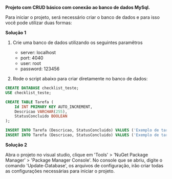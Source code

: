 **Projeto com CRUD básico com conexão ao banco de dados MySql.**

Para iniciar o projeto, será necessário criar o banco de dados e para isso você pode utilizar duas formas:

**Solução 1**

1. Crie uma banco de dados utilizando os seguintes paramêtros
   - server: localhost
   - port: 4040
   - user: root
   - password: 123456

2. Rode o script abaixo para criar diretamente no banco de dados:

```sql
CREATE DATABASE checklist_teste;
USE checklist_teste;

CREATE TABLE Tarefa (
    Id INT PRIMARY KEY AUTO_INCREMENT,
    Descricao VARCHAR(255),
    StatusConcluido BOOLEAN
);

INSERT INTO Tarefa (Descricao, StatusConcluido) VALUES ('Exemplo de tarefa concluída', true);
INSERT INTO Tarefa (Descricao, StatusConcluido) VALUES ('Exemplo de tarefa a fazer', false);
```

**Solução 2**

Abra o projeto no visual studio, clique em 'Tools' > 'NuGet Package Manager' > 'Package Manager Console'.
No console que se abriu, digite o comando 'Update-Database', os arquivos de configuração, irão criar todas as configurações necessárias para iniciar o projeto.
